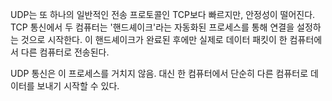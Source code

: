 UDP는 또 하나의 일반적인 전송 프로토콜인 TCP보다 빠르지만, 안정성이 떨어진다. 
TCP 통신에서 두 컴퓨터는 '핸드셰이크'라는 자동화된 프로세스를 통해 연결을 설정하는 것으로 시작한다. 
이 핸드셰이크가 완료된 후에만 실제로 데이터 패킷이 한 컴퓨터에서 다른 컴퓨터로 전송된다.

UDP 통신은 이 프로세스를 거치지 않음. 대신 한 컴퓨터에서 단순히 다른 컴퓨터로 데이터를 보내기 시작할 수 있다.

